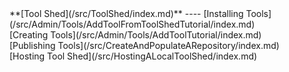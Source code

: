 <div class='linkbox'>
**[Tool Shed](/src/ToolShed/index.md)**
----
[Installing Tools](/src/Admin/Tools/AddToolFromToolShedTutorial/index.md)<br />
[Creating Tools](/src/Admin/Tools/AddToolTutorial/index.md)<br />
[Publishing Tools](/src/CreateAndPopulateARepository/index.md)<br />
[Hosting Tool Shed](/src/HostingALocalToolShed/index.md)<br />
</div>
